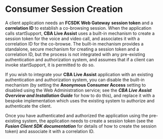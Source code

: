 # Consumer Session Creation

A client application needs an **FCSDK Web Gateway** **session token** and a **correlation ID** to establish a co-browsing session. When the application calls startSupport, **CBA Live Assist** uses a built-in mechanism to create a session token for the voice and video call, and associates it with a correlation ID for the co-browse. The built-in mechanism provides a standalone, secure mechanism for creating a session token and a correlation ID, but the process is not integrated with any pre-existing authentication and authorization system, and assumes that if a client can invoke startSupport, it is permitted to do so.

If you wish to integrate your **CBA Live Assist** application with an existing authentication and authorization system, you can disable the built-in mechanism (by setting the **Anonymous Consumer Access** setting to disabled using the Web Administration service; see the ***CBA Live Assist Overview and Installation Guide*** for how to do this), and replace it with a bespoke implementation which uses the existing system to authorize and authenticate the client.

Once you have authenticated and authorized the application using the pre-existing system, the application needs to create a session token (see the ***Fusion Client SDK documentation*** for details of how to create the session token) and associate it with a correlation ID.
